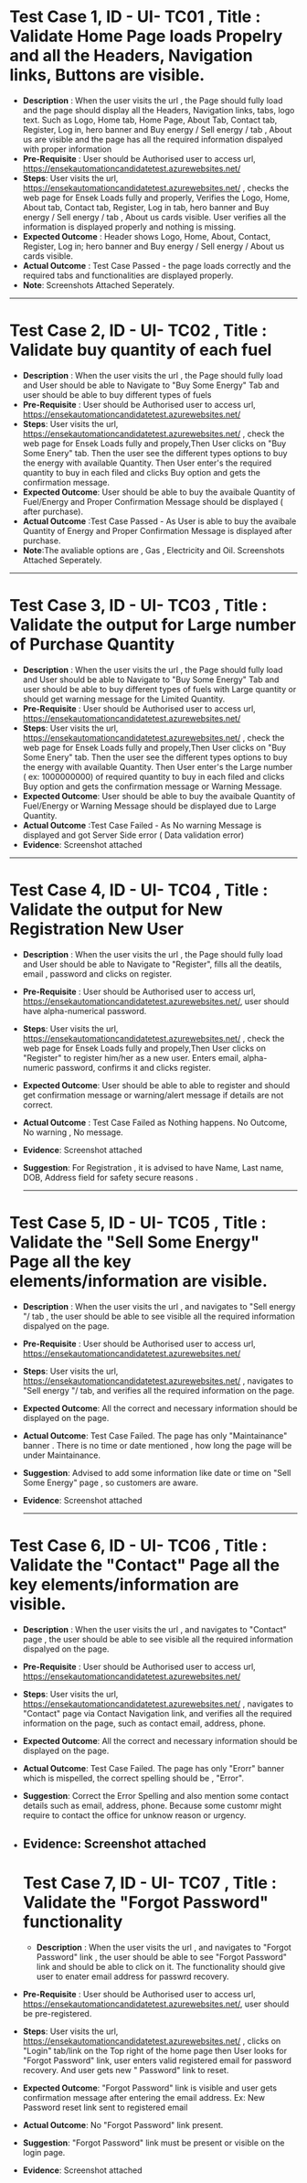 # Test Case 1, ID - UI- TC01 , Title : Validate Home Page loads Propelry and all the Headers, Navigation links, Buttons are visible.
- **Description** :  When the user visits the url , the Page should fully load and the page should display all the Headers, Navigation links, tabs, logo text. Such as Logo, Home tab, Home Page, About Tab, Contact tab, Register, Log in, hero banner and Buy energy / Sell energy / tab , About us are visible and the page has all the required information dispalyed with proper information
- **Pre-Requisite** : User should be Authorised user to access url, https://ensekautomationcandidatetest.azurewebsites.net/ 
- **Steps**: User visits the url, https://ensekautomationcandidatetest.azurewebsites.net/ , checks the web page for Ensek Loads fully and properly, Verifies the Logo, Home, About tab, Contact tab, Register, Log in tab,  hero banner and Buy energy / Sell energy /  tab , About us cards visible. User verifies all the information is displayed properly and nothing is missing.
- **Expected Outcome** : Header shows Logo, Home, About, Contact, Register, Log in; hero banner and Buy energy / Sell energy / About us cards visible.
- **Actual Outcome** : Test Case Passed - the page loads correctly and the required tabs and functionalities are displayed properly.
- **Note**: Screenshots Attached Seperately.

-------------------------------------------------------------------------------------------------------------------------------------------
# Test Case 2, ID - UI- TC02 , Title : Validate buy quantity of each fuel
- **Description** : When the user visits the url , the Page should fully load and User should be able to Navigate to "Buy Some Energy" Tab and user should be able to buy different types of fuels
- **Pre-Requisite** : User should be Authorised user to access url, https://ensekautomationcandidatetest.azurewebsites.net/ 
- **Steps**: User visits the url, https://ensekautomationcandidatetest.azurewebsites.net/  , check the web page for Ensek Loads fully and propely,Then User clicks on "Buy Some Enery" tab. Then the user see the different types options to buy the energy with available Quantity. Then User enter's the required quantity to buy in each filed and clicks Buy option and gets the confirmation message. 
- **Expected Outcome**: User should be able to buy the avaibale Quantity of Fuel/Energy and Proper Confirmation Message should be displayed ( after purchase).
- **Actual Outcome** :Test Case Passed - As User is able to buy the avaibale Quantity of Energy and Proper Confirmation Message is displayed after purchase.
- **Note**:The avaliable options are , Gas , Electricity and Oil.  Screenshots Attached Seperately.

-------------------------------------------------------------------------------------------------------------------------------------------
# Test Case 3, ID - UI- TC03 , Title : Validate the output for Large number of Purchase Quantity
- **Description** : When the user visits the url , the Page should fully load and User should be able to Navigate to "Buy Some Energy" Tab and user should be able to buy different types of fuels with Large quantity or should get warning message for the Limited Quantity.
- **Pre-Requisite** : User should be Authorised user to access url, https://ensekautomationcandidatetest.azurewebsites.net/ 
- **Steps**: User visits the url, https://ensekautomationcandidatetest.azurewebsites.net/  , check the web page for Ensek Loads fully and propely,Then User clicks   on "Buy Some Enery" tab. Then the user see the different types options to buy the energy with available Quantity. Then User enter's the Large number ( ex: 1000000000) of required quantity to buy in each filed and clicks Buy option and gets the confirmation message or Warning Message.
- **Expected Outcome**: User should be able to buy the avaibale Quantity of Fuel/Energy or Warning Message should be displayed due to Large Quantity.
- **Actual Outcome** :Test Case Failed - As No warning Message is displayed and got Server Side error ( Data validation error)
- **Evidence**: Screenshot attached

-------------------------------------------------------------------------------------------------------------------------------------------

# Test Case 4, ID - UI- TC04 , Title : Validate the output for New Registration New User
- **Description** : When the user visits the url , the Page should fully load and User should be able to Navigate to "Register", fills all the deatils, email , password and clicks on register.
- **Pre-Requisite** : User should be Authorised user to access url, https://ensekautomationcandidatetest.azurewebsites.net/, user should have alpha-numerical password.
- **Steps**: User visits the url, https://ensekautomationcandidatetest.azurewebsites.net/  , check the web page for Ensek Loads fully and propely,Then User clicks on "Register" to register him/her as a new user. Enters email, alpha-numeric password, confirms it and clicks register.
- **Expected Outcome**: User should be able to able to register and should get confirmation message or warning/alert message if details are not correct.
- **Actual Outcome** : Test Case Failed as Nothing happens. No Outcome, No warning , No message.
- **Evidence**: Screenshot attached
- **Suggestion**:   For Registration , it is advised to have Name, Last name, DOB, Address field for safety secure reasons .

  -------------------------------------------------------------------------------------------------------------------------------------------
# Test Case 5, ID - UI- TC05 , Title : Validate the "Sell Some Energy" Page all the key elements/information are visible.
- **Description** :  When the user visits the url , and navigates to "Sell energy "/ tab , the user should be able to see visible all the required information dispalyed on the page.
- **Pre-Requisite** : User should be Authorised user to access url, https://ensekautomationcandidatetest.azurewebsites.net/
- **Steps**: User visits the url, https://ensekautomationcandidatetest.azurewebsites.net/ , navigates to "Sell energy "/ tab, and verifies all the required information on the page.
- **Expected Outcome**: All the correct and necessary information should be displayed on the page.
- **Actual Outcome**: Test Case Failed. The page has only "Maintainance" banner . There is no time or date mentioned , how long the page will be under Maintainance.
- **Suggestion**:  Advised to add some information like date or time on "Sell Some Energy" page , so customers are aware.
- **Evidence**: Screenshot attached

    -------------------------------------------------------------------------------------------------------------------------------------------
  
# Test Case 6, ID - UI- TC06 , Title : Validate the "Contact" Page all the key elements/information are visible.
- **Description** :  When the user visits the url , and navigates to "Contact" page , the user should be able to see visible all the required information dispalyed on the page.
- **Pre-Requisite** : User should be Authorised user to access url, https://ensekautomationcandidatetest.azurewebsites.net/
- **Steps**: User visits the url, https://ensekautomationcandidatetest.azurewebsites.net/ , navigates to "Contact" page via Contact Navigation link, and verifies all the required information on the page, such as contact email, address, phone.
- **Expected Outcome**: All the correct and necessary information should be displayed on the page.
- **Actual Outcome**: Test Case Failed. The page has only "Erorr" banner which is mispelled, the correct spelling should be , "Error". 
- **Suggestion**: Correct the Error Spelling and also mention some contact details such as  email, address, phone. Because some customr might require to contact the office for unknow reason or urgency.
- **Evidence**: Screenshot attached
  -------------------------------------------------------------------------------------------------------------------------------------------

  # Test Case 7, ID - UI- TC07 , Title : Validate the "Forgot Password" functionality
  - **Description** :  When the user visits the url , and navigates to "Forgot Password" link , the user should be able to see "Forgot Password" link and should be able to click on it. The functionality should give user to enater email address for passwrd recovery.
- **Pre-Requisite** : User should be Authorised user to access url, https://ensekautomationcandidatetest.azurewebsites.net/, user should be pre-registered.
- **Steps**: User visits the url, https://ensekautomationcandidatetest.azurewebsites.net/ , clicks on "Login" tab/link on the Top right of the home page then User looks for "Forgot Password" link,   user enters valid registered email for password recovery. And user gets new " Password" link to reset.
- **Expected Outcome**: "Forgot Password" link is visible and user gets confirmation message after entering the email address. Ex: New Password reset link sent to registered email
- **Actual Outcome**: No "Forgot Password" link present.
- **Suggestion**: "Forgot Password" link must be present or visible on the login page. 
- **Evidence**: Screenshot attached











